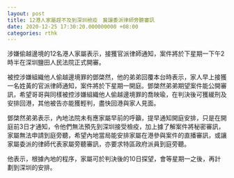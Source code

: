 ```yaml
---
layout: post
title: 12港人家屬趕不及到深圳檢疫　冀讓委派律師旁聽審訊
date: 2020-12-25 17:30:20.000000000 +08:00
categories: rthk
---
```


涉嫌偷越邊境的12名港人家屬表示，接獲官派律師通知，案件將於下星期一下午2時半在深圳鹽田人民法院正式開審。

被控涉嫌組織他人偷越邊境罪的鄧棨然，他的弟弟回覆本台時表示，家人早上接獲一名姓黃的官派律師通知，案件將於下星期一開庭。鄧棨然弟弟期望案件能公開審訊，希望哥哥與同樣被控涉嫌組織他人偷越邊境罪的喬映瑜，在判決後可獲緩刑及安排回港，其他被告亦能獲輕判，盡快回港與家人見面。

鄧棨然弟弟表示，內地法院未有應家屬早前的呼籲，提早通知開庭安排，只是在開庭前3日才通知，令他們無法預先到深圳接受檢疫，加上據了解案件將秘密審訊，家屬無法申請到庭旁聽，希望內地當局能安排家屬在港參與案件的直播審訊，或讓家屬委派的律師代表家屬旁聽審訊，亦要求特區政府派員到庭旁聽。

他表示，根據內地的程序，家屬可於判決後的10日探望，會等星期一之後，再計劃到深圳的安排。
